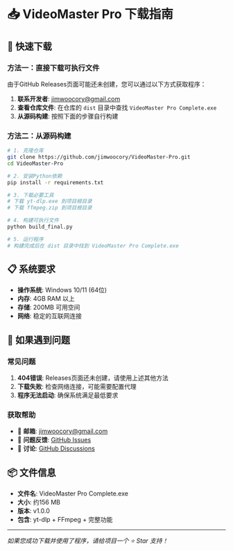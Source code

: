 # 📥 VideoMaster Pro 下载指南

## 🚀 快速下载

### 方法一：直接下载可执行文件
由于GitHub Releases页面可能还未创建，您可以通过以下方式获取程序：

1. **联系开发者**: jimwoocory@gmail.com
2. **查看仓库文件**: 在仓库的 `dist` 目录中查找 `VideoMaster Pro Complete.exe`
3. **从源码构建**: 按照下面的步骤自行构建

### 方法二：从源码构建
```bash
# 1. 克隆仓库
git clone https://github.com/jimwoocory/VideoMaster-Pro.git
cd VideoMaster-Pro

# 2. 安装Python依赖
pip install -r requirements.txt

# 3. 下载必要工具
# 下载 yt-dlp.exe 到项目根目录
# 下载 ffmpeg.zip 到项目根目录

# 4. 构建可执行文件
python build_final.py

# 5. 运行程序
# 构建完成后在 dist 目录中找到 VideoMaster Pro Complete.exe
```

## 📋 系统要求

- **操作系统**: Windows 10/11 (64位)
- **内存**: 4GB RAM 以上
- **存储**: 200MB 可用空间
- **网络**: 稳定的互联网连接

## 🔧 如果遇到问题

### 常见问题
1. **404错误**: Releases页面还未创建，请使用上述其他方法
2. **下载失败**: 检查网络连接，可能需要配置代理
3. **程序无法启动**: 确保系统满足最低要求

### 获取帮助
- 📧 **邮箱**: jimwoocory@gmail.com
- 🐛 **问题反馈**: [GitHub Issues](https://github.com/jimwoocory/VideoMaster-Pro/issues)
- 💬 **讨论**: [GitHub Discussions](https://github.com/jimwoocory/VideoMaster-Pro/discussions)

## 📦 文件信息

- **文件名**: VideoMaster Pro Complete.exe
- **大小**: 约156 MB
- **版本**: v1.0.0
- **包含**: yt-dlp + FFmpeg + 完整功能

---

*如果您成功下载并使用了程序，请给项目一个 ⭐ Star 支持！*